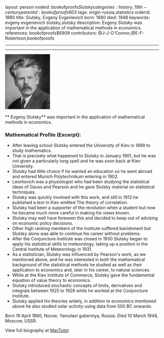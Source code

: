 layout: person
nodeid: bookofproofs$Slutsky
categories: history,19th-century
parentid: bookofproofs$603
tags: origin-russia,statistics
orderid: 1880
title: Slutsky, Evgeny Evgenievich
born: 1880
died: 1948
keywords: evgeny evgenievich slutsky,slutsky
description: Evgeny Slutsky was important in the application of mathematical methods in economics.
references: bookofproofs$6909
contributors: @J-J-O'Connor,@E-F-Robertson,bookofproofs

---



---

![Slutsky.jpg](https://github.com/bookofproofs/bookofproofs.github.io/blob/main/_sources/_assets/images/portraits/Slutsky.jpg?raw=true)

** Evgeny Slutsky** was important in the application of mathematical methods in economics.

### Mathematical Profile (Excerpt):
* After leaving school Slutsky entered the University of Kiev in 1899 to study mathematics.
* That is precisely what happened to Slutsky in January 1901, but he was not given a particularly long spell and he was soon back at Kiev University.
* Slutsky had little choice if he wanted an education so he went abroad and entered Munich Polytechnikum entering in 1902.
* Leontovich was a physiologist who had been studying the statistical ideas of Gauss and Pearson and he gave Slutsky material on statistical techniques.
* Slutsky was quickly involved with this work, and still in 1912 he published a text in Kiev entitled The theory of correlation.
* Slutsky had been a supporter of the revolution when a student but now he became much more careful in making his views known.
* Slutsky may well have foreseen this and decided to keep out of advising on economic policy decisions.
* Other high ranking members of the Institute suffered banishment but Slutsky alone was able to continue his career without problems.
* After the Conjuncture Institute was closed in 1930 Slutsky began to apply his statistical skills to meteorology, taking up a position in the Central Institute of Meteorology in 1931.
* As a statistician, Slutsky was influenced by Pearson's work, as we mentioned above, and he was interested in both the mathematical background of the statistical methods he studied as well as their application to economics and, later in his career, to natural sciences.
* While at the Kiev Institute of Commerce, Slutsky gave the fundamental equation of value theory to economics.
* Slutsky introduced stochastic concepts of limits, derivatives and integrals between 1925 to 1928 while he worked at the Conjuncture Institute.
* Slutsky applied his theories widely, in addition to economics mentioned above he also studied solar activity using data from 500 BC onwards.

Born 19 April 1880, Novoe, Yaroslavl guberniya, Russia. Died 10 March 1948, Moscow, USSR.

View full biography at [MacTutor](https://mathshistory.st-andrews.ac.uk/Biographies/Slutsky/)
